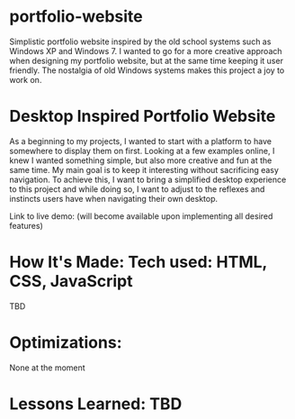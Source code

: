 # portfolio-website
Simplistic portfolio website inspired by the old school systems such as Windows XP and Windows 7. I wanted to go for a more creative approach when designing my portfolio website, but at the same time keeping it user friendly. The nostalgia of old Windows systems makes this project a joy to work on.


# Desktop Inspired Portfolio Website

As a beginning to my projects, I wanted to start with a platform to have somewhere to display them on first. Looking at a few examples online, I knew I wanted something simple, but also more creative and fun at the same time. My main goal is to keep it interesting without sacrificing easy navigation. To achieve this, I want to bring a simplified desktop experience to this project and while doing so, I want to adjust to the reflexes and instincts users have when navigating their own desktop.

Link to live demo: (will become available upon implementing all desired features)

# How It's Made: Tech used: HTML, CSS, JavaScript

TBD

# Optimizations:

None at the moment

# Lessons Learned: TBD
